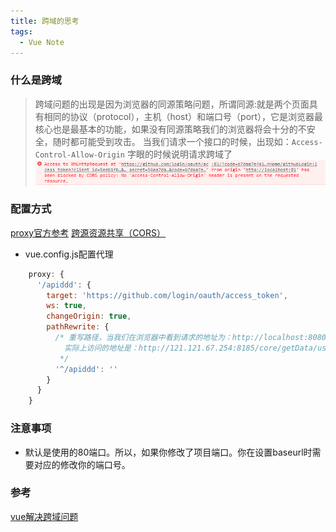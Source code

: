 ```yaml
---
title: 跨域的思考
tags:
  - Vue Note
---
```


### 什么是跨域
>跨域问题的出现是因为浏览器的同源策略问题，所谓同源:就是两个页面具有相同的协议（protocol），主机（host）和端口号（port），它是浏览器最核心也是最基本的功能，如果没有同源策略我们的浏览器将会十分的不安全，随时都可能受到攻击。
当我们请求一个接口的时候，出现如：`Access-Control-Allow-Origin` 字眼的时候说明请求跨域了
![An image](./Access-Control-Allow-Origin.png)

### 配置方式
[proxy官方参考](https://cli.vuejs.org/zh/config/#devserver-proxy)
[跨源资源共享（CORS）](https://developer.mozilla.org/zh-CN/docs/Web/HTTP/Access_control_CORS)
- vue.config.js配置代理
```js
    proxy: {
      '/apiddd': {
        target: 'https://github.com/login/oauth/access_token',
        ws: true,
        changeOrigin: true,
        pathRewrite: {
          /* 重写路径，当我们在浏览器中看到请求的地址为：http://localhost:8080/api/core/getData/userInfo 时
            实际上访问的地址是：http://121.121.67.254:8185/core/getData/userInfo,因为重写了 /api
           */
          '^/apiddd': ''
        }
      }
    }
```

### 注意事项
- 默认是使用的80端口。所以，如果你修改了项目端口。你在设置baseurl时需要对应的修改你的端口号。

### 参考
[vue解决跨域问题](https://www.cnblogs.com/lihaohua/p/12372267.html)